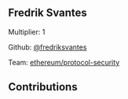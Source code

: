 
## Fredrik Svantes
Multiplier: 1

Github: [@fredriksvantes](https://github.com/fredriksvantes)

Team: [ethereum/protocol-security](https://github.com/ethereum/protocol-security/)

## Contributions

